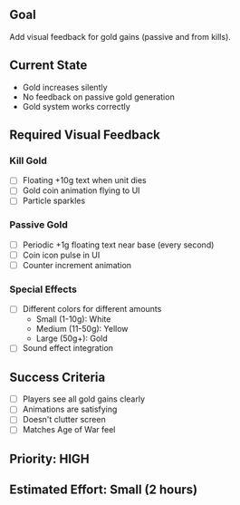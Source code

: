 ##  Goal
Add visual feedback for gold gains (passive and from kills).

##  Current State
-  Gold increases silently
-  No feedback on passive gold generation
-  Gold system works correctly

##  Required Visual Feedback

### Kill Gold
- [ ] Floating +10g text when unit dies
- [ ] Gold coin animation flying to UI
- [ ] Particle sparkles

### Passive Gold
- [ ] Periodic +1g floating text near base (every second)
- [ ] Coin icon pulse in UI
- [ ] Counter increment animation

### Special Effects
- [ ] Different colors for different amounts
  - Small (1-10g): White
  - Medium (11-50g): Yellow
  - Large (50g+): Gold
- [ ] Sound effect integration

##  Success Criteria
- [ ] Players see all gold gains clearly
- [ ] Animations are satisfying
- [ ] Doesn't clutter screen
- [ ] Matches Age of War feel

##  Priority: HIGH

##  Estimated Effort: Small (2 hours)
